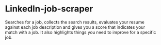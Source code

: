 # LinkedIn-job-scraper
Searches for a job, collects the search results, evaluates your resume against each job description and gives you a score that indicates your match with a job. It also highlights things you need to improve for a specific job.

